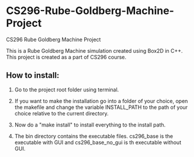 CS296-Rube-Goldberg-Machine-Project
===================================

CS296 Rube Goldberg Machine Project

This is a Rube Goldberg Machine simulation created using Box2D in C++. 
This project is created as a part of CS296 course.

How to install:
--------------------

1. Go to the project root folder using terminal.

2. If you want to make the installation go into a folder of your choice,
open the makefile and change the variable INSTALL_PATH to the path of your choice relative to the current directory.

3. Now do a "make install" to install everything to the install path.

4. The bin directory contains the executable files. cs296_base is the executable with GUI and 
   cs296_base_no_gui is th executable without GUI.



